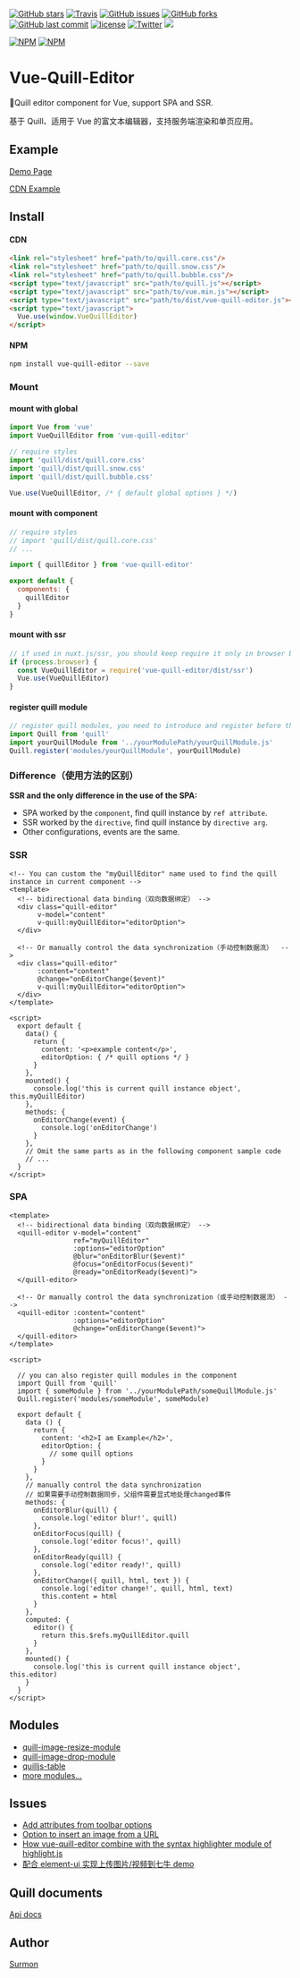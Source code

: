 [![GitHub stars](https://img.shields.io/github/stars/surmon-china/vue-quill-editor.svg?style=flat-square)](https://github.com/surmon-china/vue-quill-editor/stargazers)
[![Travis](https://img.shields.io/travis/rust-lang/rust.svg?style=flat-square)](https://github.com/surmon-china/vue-quill-editor)
[![GitHub issues](https://img.shields.io/github/issues/surmon-china/vue-quill-editor.svg?style=flat-square)](https://github.com/surmon-china/vue-quill-editor/issues)
[![GitHub forks](https://img.shields.io/github/forks/surmon-china/vue-quill-editor.svg?style=flat-square)](https://github.com/surmon-china/vue-quill-editor/network)
[![GitHub last commit](https://img.shields.io/github/last-commit/google/skia.svg?style=flat-square)](https://github.com/surmon-china/vue-quill-editor)
[![license](https://img.shields.io/github/license/mashape/apistatus.svg?style=flat-square)](https://github.com/surmon-china/vue-quill-editor)
[![Twitter](https://img.shields.io/twitter/url/https/github.com/surmon-china/vue-quill-editor.svg?style=flat-square)](https://twitter.com/intent/tweet?url=https://github.com/surmon-china/vue-quill-editor)
[![](https://badge.juejin.im/entry/5852b6fc61ff4b006c89b49d/likes.svg?style=flat-square)](https://juejin.im/entry/5852b6fc61ff4b006c89b49d/detail)

[![NPM](https://nodei.co/npm/vue-quill-editor.png?downloads=true&downloadRank=true&stars=true)](https://nodei.co/npm/vue-quill-editor/)
[![NPM](https://nodei.co/npm-dl/vue-quill-editor.png?months=9&height=3)](https://nodei.co/npm/vue-quill-editor/)


# Vue-Quill-Editor
🍡Quill editor component for Vue, support SPA and SSR.

基于 Quill、适用于 Vue 的富文本编辑器，支持服务端渲染和单页应用。


## Example

[Demo Page](https://surmon-china.github.io/vue-quill-editor/)

[CDN Example](https://jsfiddle.net/ugo7r53d/)


## Install

#### CDN

``` html
<link rel="stylesheet" href="path/to/quill.core.css"/>
<link rel="stylesheet" href="path/to/quill.snow.css"/>
<link rel="stylesheet" href="path/to/quill.bubble.css"/>
<script type="text/javascript" src="path/to/quill.js"></script>
<script type="text/javascript" src="path/to/vue.min.js"></script>
<script type="text/javascript" src="path/to/dist/vue-quill-editor.js"></script>
<script type="text/javascript">
  Vue.use(window.VueQuillEditor)
</script>
```

#### NPM

``` bash
npm install vue-quill-editor --save
```

### Mount

#### mount with global

``` javascript
import Vue from 'vue'
import VueQuillEditor from 'vue-quill-editor'

// require styles
import 'quill/dist/quill.core.css'
import 'quill/dist/quill.snow.css'
import 'quill/dist/quill.bubble.css'

Vue.use(VueQuillEditor, /* { default global options } */)
```

#### mount with component

```javascript
// require styles
// import 'quill/dist/quill.core.css'
// ...

import { quillEditor } from 'vue-quill-editor'

export default {
  components: {
    quillEditor
  }
}
```

#### mount with ssr

```javascript
// if used in nuxt.js/ssr, you should keep require it only in browser build environment
if (process.browser) {
  const VueQuillEditor = require('vue-quill-editor/dist/ssr')
  Vue.use(VueQuillEditor)
}
```

#### register quill module

```javascript
// register quill modules, you need to introduce and register before the vue program is instantiated
import Quill from 'quill'
import yourQuillModule from '../yourModulePath/yourQuillModule.js'
Quill.register('modules/yourQuillModule', yourQuillModule)
```

### Difference（使用方法的区别）

**SSR and the only difference in the use of the SPA:**
- SPA worked by the `component`, find quill instance by `ref attribute`.
- SSR worked by the `directive`, find quill instance by `directive arg`.
- Other configurations, events are the same.

### SSR

``` vue
<!-- You can custom the "myQuillEditor" name used to find the quill instance in current component -->
<template>
  <!-- bidirectional data binding（双向数据绑定） -->
  <div class="quill-editor" 
       v-model="content"
       v-quill:myQuillEditor="editorOption">
  </div>

  <!-- Or manually control the data synchronization（手动控制数据流）  -->
  <div class="quill-editor" 
       :content="content"
       @change="onEditorChange($event)"
       v-quill:myQuillEditor="editorOption">
  </div>
</template>

<script>
  export default {
    data() {
      return {
        content: '<p>example content</p>',
        editorOption: { /* quill options */ }
      }
    },
    mounted() {
      console.log('this is current quill instance object', this.myQuillEditor)
    },
    methods: {
      onEditorChange(event) {
        console.log('onEditorChange')
      }
    },
    // Omit the same parts as in the following component sample code
    // ...
  }
</script>
```


### SPA

``` vue
<template>
  <!-- bidirectional data binding（双向数据绑定） -->
  <quill-editor v-model="content"
                ref="myQuillEditor"
                :options="editorOption"
                @blur="onEditorBlur($event)"
                @focus="onEditorFocus($event)"
                @ready="onEditorReady($event)">
  </quill-editor>

  <!-- Or manually control the data synchronization（或手动控制数据流） -->
  <quill-editor :content="content"
                :options="editorOption"
                @change="onEditorChange($event)">
  </quill-editor>
</template>

<script>

  // you can also register quill modules in the component
  import Quill from 'quill'
  import { someModule } from '../yourModulePath/someQuillModule.js'
  Quill.register('modules/someModule', someModule)
  
  export default {
    data () {
      return {
        content: '<h2>I am Example</h2>',
        editorOption: {
          // some quill options
        }
      }
    },
    // manually control the data synchronization
    // 如果需要手动控制数据同步，父组件需要显式地处理changed事件
    methods: {
      onEditorBlur(quill) {
        console.log('editor blur!', quill)
      },
      onEditorFocus(quill) {
        console.log('editor focus!', quill)
      },
      onEditorReady(quill) {
        console.log('editor ready!', quill)
      },
      onEditorChange({ quill, html, text }) {
        console.log('editor change!', quill, html, text)
        this.content = html
      }
    },
    computed: {
      editor() {
        return this.$refs.myQuillEditor.quill
      }
    },
    mounted() {
      console.log('this is current quill instance object', this.editor)
    }
  }
</script>
```


## Modules
- [quill-image-resize-module](https://github.com/kensnyder/quill-image-resize-module)
- [quill-image-drop-module](https://github.com/kensnyder/quill-image-drop-module)
- [quilljs-table](https://github.com/dost/quilljs-table)
- [more modules...](https://github.com/search?o=desc&q=quill+module&s=stars&type=Repositories&utf8=%E2%9C%93)


## Issues
- [Add attributes from toolbar options](https://github.com/quilljs/quill/issues/1084)
- [Option to insert an image from a URL](https://github.com/quilljs/quill/issues/893)
- [How vue-quill-editor combine with the syntax highlighter module of highlight.js](https://github.com/surmon-china/vue-quill-editor/issues/39)
- [配合 element-ui 实现上传图片/视频到七牛 demo](https://github.com/surmon-china/vue-quill-editor/issues/102)


## Quill documents
[Api docs](https://quilljs.com/docs/quickstart/)


## Author
[Surmon](https://surmon.me)
